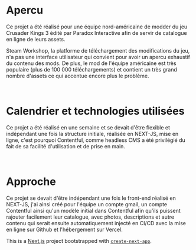 # Apercu

Ce projet a été réalisé pour une équipe nord-américaine de modder du jeu Crusader Kings 3 édité par Paradox Interactive afin de servir de catalogue en ligne de leurs assets.

Steam Workshop, la platforme de téléchargement des modifications du jeu, n'a pas une interface utilisateur qui convient pour avoir un apercu exhaustif du contenu des mods. De plus, le mod de l'équipe américaine est très populaire (plus de 100 000 téléchargements) et contient un très grand nombre d'assets ce qui accentue encore plus le problème.

&nbsp;

# Calendrier et technologies utilisées

Ce projet a été réalisé en une semaine et se devait d'être flexible et indépendant une fois la structure initiale, réalisée en NEXT-JS, mise en ligne, c'est pourquoi Contentful, comme headless CMS a été privilégié du fait de sa facilité d'utilisation et de prise en main.

&nbsp;

# Approche

Ce projet se devait d'être indépendant une fois le front-end réalisé en NEXT-JS, j'ai ainsi créé pour l'équipe un compte gmail, un compte Contentful ainsi qu'un modèle initial dans Contentful afin qu'ils puissent rajouter facilement leur catalogue, avec photos, descriptions et autre contenu qui serait ensuite automatiquement injecté en CI/CD avec la mise en ligne sur Github et l'hébergement sur Vercel.

This is a [Next.js](https://nextjs.org/) project bootstrapped with [`create-next-app`](https://github.com/vercel/next.js/tree/canary/packages/create-next-app).

